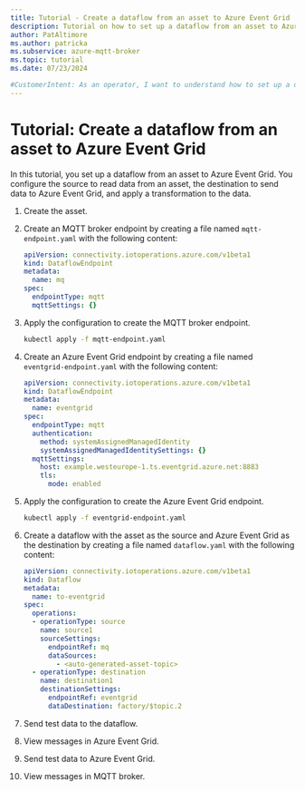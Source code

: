 ```yaml
---
title: Tutorial - Create a dataflow from an asset to Azure Event Grid
description: Tutorial on how to set up a dataflow from an asset to Azure Event Grid.
author: PatAltimore
ms.author: patricka
ms.subservice: azure-mqtt-broker
ms.topic: tutorial
ms.date: 07/23/2024

#CustomerIntent: As an operator, I want to understand how to set up a dataflow from an asset to Azure Event Grid.
---
```


# Tutorial: Create a dataflow from an asset to Azure Event Grid

In this tutorial, you set up a dataflow from an asset to Azure Event Grid. You configure the source to read data from an asset, the destination to send data to Azure Event Grid, and apply a transformation to the data.

1. Create the asset.
1. Create an MQTT broker endpoint by creating a file named `mqtt-endpoint.yaml` with the following content:

   ```yaml
   apiVersion: connectivity.iotoperations.azure.com/v1beta1
   kind: DataflowEndpoint
   metadata:
     name: mq
   spec:
     endpointType: mqtt
     mqttSettings: {}
   ```

1. Apply the configuration to create the MQTT broker endpoint.

   ```bash
   kubectl apply -f mqtt-endpoint.yaml
   ```

1. Create an Azure Event Grid endpoint by creating a file named `eventgrid-endpoint.yaml` with the following content:

   ```yaml
   apiVersion: connectivity.iotoperations.azure.com/v1beta1
   kind: DataflowEndpoint
   metadata:
     name: eventgrid
   spec:
     endpointType: mqtt
     authentication:
       method: systemAssignedManagedIdentity
       systemAssignedManagedIdentitySettings: {}
     mqttSettings:
       host: example.westeurope-1.ts.eventgrid.azure.net:8883
       tls:
         mode: enabled
   ```

1. Apply the configuration to create the Azure Event Grid endpoint.

   ```bash
   kubectl apply -f eventgrid-endpoint.yaml
   ```

1. Create a dataflow with the asset as the source and Azure Event Grid as the destination by creating a file named `dataflow.yaml` with the following content:

    ```yaml
    apiVersion: connectivity.iotoperations.azure.com/v1beta1
    kind: Dataflow
    metadata:
      name: to-eventgrid
    spec:
      operations:
      - operationType: source
        name: source1
        sourceSettings:
          endpointRef: mq
          dataSources:
            - <auto-generated-asset-topic>
      - operationType: destination
        name: destination1
        destinationSettings:
          endpointRef: eventgrid
          dataDestination: factory/$topic.2
    ```

1. Send test data to the dataflow.
1. View messages in Azure Event Grid.
1. Send test data to Azure Event Grid.
1. View messages in MQTT broker.